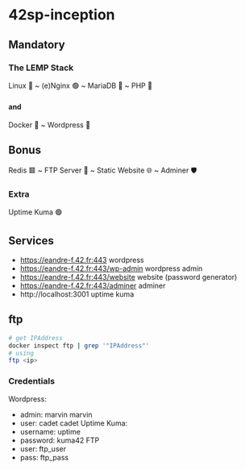 # 42sp-inception

## Mandatory

### The LEMP Stack
Linux 🐧 ~ (e)Nginx 🟢 ~ MariaDB 🦭 ~ PHP 🐘

#### and
Docker 🐋 ~ Wordpress 🔱

## Bonus

Redis 🟥 ~ FTP Server 📁 ~ Static Website 🌐 ~ Adminer 🛡️

### Extra

Uptime Kuma 🟢

## Services

* https://eandre-f.42.fr:443 wordpress
* https://eandre-f.42.fr:443/wp-admin wordpress admin
* https://eandre-f.42.fr:443/website website (password generator)
* https://eandre-f.42.fr:443/adminer adminer
* http://localhost:3001 uptime kuma

## ftp

```sh
# get IPAddress
docker inspect ftp | grep '"IPAddress"'
# using
ftp <ip>
```

### Credentials

Wordpress:
* admin: marvin marvin
* user: cadet cadet
Uptime Kuma:
* username: uptime
* password: kuma42
FTP
* user: ftp_user
* pass: ftp_pass
